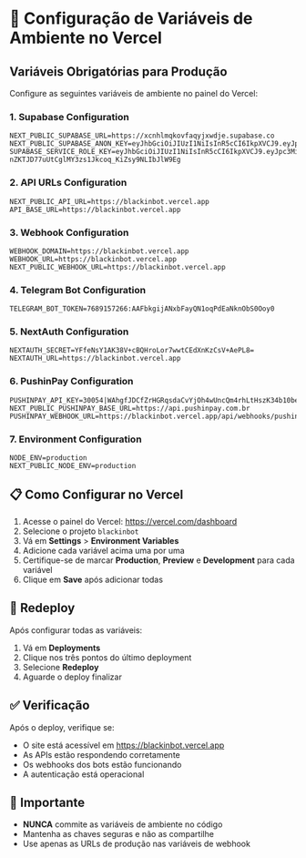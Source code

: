 # 🚀 Configuração de Variáveis de Ambiente no Vercel

## Variáveis Obrigatórias para Produção

Configure as seguintes variáveis de ambiente no painel do Vercel:

### 1. Supabase Configuration
```
NEXT_PUBLIC_SUPABASE_URL=https://xcnhlmqkovfaqyjxwdje.supabase.co
NEXT_PUBLIC_SUPABASE_ANON_KEY=eyJhbGciOiJIUzI1NiIsInR5cCI6IkpXVCJ9.eyJpc3MiOiJzdXBhYmFzZSIsInJlZiI6InhjbmhsbXFrb3ZmYXF5anh3ZGplIiwicm9sZSI6ImFub24iLCJpYXQiOjE3NDc2OTA0NTYsImV4cCI6MjA2MzI2NjQ1Nn0.SXKnumGDPPBryp0UOuvCK0_9XZ8SdWq35BR_JqlrG4U
SUPABASE_SERVICE_ROLE_KEY=eyJhbGciOiJIUzI1NiIsInR5cCI6IkpXVCJ9.eyJpc3MiOiJzdXBhYmFzZSIsInJlZiI6InhjbmhsbXFrb3ZmYXF5anh3ZGplIiwicm9sZSI6InNlcnZpY2Vfcm9sZSIsImlhdCI6MTc0NzY5MDQ1NiwiZXhwIjoyMDYzMjY2NDU2fQ.-nZKTJD77uUtCglMY3zs1Jkcoq_KiZsy9NLIbJlW9Eg
```

### 2. API URLs Configuration
```
NEXT_PUBLIC_API_URL=https://blackinbot.vercel.app
API_BASE_URL=https://blackinbot.vercel.app
```

### 3. Webhook Configuration
```
WEBHOOK_DOMAIN=https://blackinbot.vercel.app
WEBHOOK_URL=https://blackinbot.vercel.app
NEXT_PUBLIC_WEBHOOK_URL=https://blackinbot.vercel.app
```

### 4. Telegram Bot Configuration
```
TELEGRAM_BOT_TOKEN=7689157266:AAFbkgijANxbFayQN1oqPdEaNknObS0Ooy0
```

### 5. NextAuth Configuration
```
NEXTAUTH_SECRET=YFfeNsY1AK38V+cBQHroLor7wwtCEdXnKzCsV+AePL8=
NEXTAUTH_URL=https://blackinbot.vercel.app
```

### 6. PushinPay Configuration
```
PUSHINPAY_API_KEY=30054|WAhgfJDCfZrHGRqsdaCvYjOh4wUncQm4rhLtHszK34b10bea
NEXT_PUBLIC_PUSHINPAY_BASE_URL=https://api.pushinpay.com.br
PUSHINPAY_WEBHOOK_URL=https://blackinbot.vercel.app/api/webhooks/pushinpay
```

### 7. Environment Configuration
```
NODE_ENV=production
NEXT_PUBLIC_NODE_ENV=production
```

## 📋 Como Configurar no Vercel

1. Acesse o painel do Vercel: https://vercel.com/dashboard
2. Selecione o projeto `blackinbot`
3. Vá em **Settings** > **Environment Variables**
4. Adicione cada variável acima uma por uma
5. Certifique-se de marcar **Production**, **Preview** e **Development** para cada variável
6. Clique em **Save** após adicionar todas

## 🔄 Redeploy

Após configurar todas as variáveis:
1. Vá em **Deployments**
2. Clique nos três pontos do último deployment
3. Selecione **Redeploy**
4. Aguarde o deploy finalizar

## ✅ Verificação

Após o deploy, verifique se:
- O site está acessível em https://blackinbot.vercel.app
- As APIs estão respondendo corretamente
- Os webhooks dos bots estão funcionando
- A autenticação está operacional

## 🚨 Importante

- **NUNCA** commite as variáveis de ambiente no código
- Mantenha as chaves seguras e não as compartilhe
- Use apenas as URLs de produção nas variáveis de webhook 